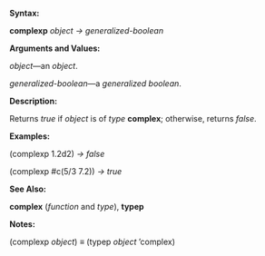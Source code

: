  

**Syntax:** 

**complexp** *object → generalized-boolean* 

**Arguments and Values:** 

*object*—an *object*. 

*generalized-boolean*—a *generalized boolean*. 

**Description:** 

Returns *true* if *object* is of *type* **complex**; otherwise, returns *false*. 

**Examples:** 

(complexp 1.2d2) *→ false* 

(complexp #c(5/3 7.2)) *→ true* 

**See Also:** 

**complex** (*function* and *type*), **typep** 

**Notes:** 

(complexp *object*) *≡* (typep *object* ’complex) 

